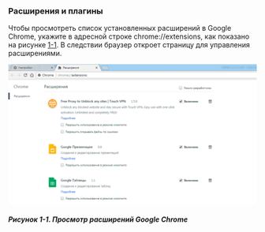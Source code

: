 ### Расширения и плагины

Чтобы просмотреть список установленных расширений в Google Chrome, укажите в адресной строке chrome://extensions, как показано на рисунке [1-1](#figure-1-1). В следствии браузер откроет страницу для управления расширениями.

![Рисунок 1-1. Просмотр расширений Google Chrome](/assets/figure-1-1.png)
##### Рисунок 1-1. _Просмотр расширений Google Chrome_





